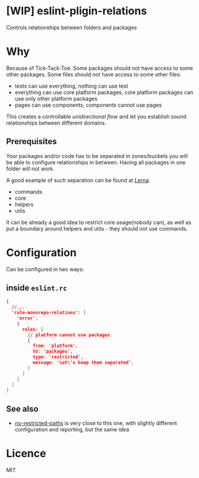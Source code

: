 # [WIP] eslint-pligin-relations

Controls relationships between folders and packages

# Why

Because of Tick-Tack-Toe. Some packages should not have access to some other packages.
Some files should not have access to some other files:

- tests can use everything, nothing can use test
- everything can use core platform packages, core platform packages can use only other platform packages
- pages can use components, components cannot use pages

This creates a controllable _unidirectional flow_ and let you establish sound relationships
between different domains.

## Prerequisites

Your packages and/or code has to be separated in zones/buckets you will be able to configure relationships in between.
Having all packages in one folder will not work.

A good example of such separation can be found at [Lerna](https://github.com/lerna/lerna):

- commands
- core
- helpers
- utils

It can be already a good idea to restrict core usage(nobody can), as well as put a boundary around
helpers and utils - they should not use commands.

# Configuration

Can be configured in two ways:

## inside `eslint.rc`

```json
{
  //...
  'rule-monorepo-relations': [
    'error',
    {
      rules: [
        // platform cannot use packages
        {
          from: 'platform',
          to: 'packages',
          type: 'restricted',
          message: 'Let\'s keep them separated",
        }
      ]
    }
  ]
}
```

## See also

- [no-restricted-paths](https://github.com/benmosher/eslint-plugin-import/blob/master/docs/rules/no-restricted-paths.md) is very close to this one, with slightly different configuration and reporting, but the same idea

# Licence

MIT
